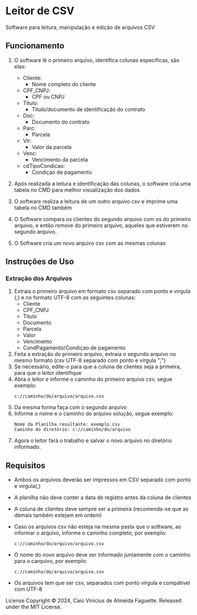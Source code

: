 # Leitor de CSV

Software para leitura, manipulação e edição de arquivos CSV

## Funcionamento
1. O software lê o primeiro arquivo, identifica colunas especificas, são elas:
    - Cliente:
        - Nome completo do cliente
    - CPF_CNPJ:
        - CPF ou CNPJ
    - Titulo:
        - Titulo/documento de identificação do contrato
    - Doc:
        - Documento do contrato
    - Parc:
        - Parcela
    - Vlr:
        - Valor da parcela
    - Venc:
        - Vencimento da parcela
    - cdTipoCondicao:
        - Condiçao de pagamento

2. Após realizada a leitura e identificação das colunas, o software cria uma tabela no CMD para melhor visualização dos dados

3. O software realiza a leitura de um outro arquivo csv e imprime uma tabela no CMD também

4. O Software compara os clientes do segundo arquivo com os do primeiro arquivo, e então remove do primeiro arquivo, aqueles que estiverem no segundo arquivo.

5. O Software cria um novo arquivo csv com as mesmas colunas

## Instruções de Uso
### Extração dos Arquivos
1. Extraia o primeiro arquivo em formato csv separado com ponto e virgula (;) e no formato UTF-8 com as seguintes colunas:
    - Cliente
    - CPF_CNPJ
    - Titulo
    - Documento
    - Parcela
    - Valor
    - Vencimento
    - CondPagamento/Condiçao de pagamento
2. Feita a extração do primeiro arquivo, extraia o segundo arquivo no mesmo formato (csv UTF-8 separado com ponto e virgula ";")
3. Se necessário, edite-o para que a coluna de clientes seja a primeira, para que o leitor identifique
4. Abra o leitor e informe o caminho do primeiro arquivo csv, segue exemplo:
    ```
    c://caminho/do/arquivo/arquivo.csv
    ```
4. Da mesma  forma faça com o segundo arquivo
5. Informe o nome e o caminho do arquivo solução, segue exemplo:
    ```
    Nome da Planilha resultante: exemplo.csv
    Caminho do diretório: c://caminho/do/arquivo
    ```
6. Agora o leitor fará o trabalho e salvar o novo arquivo no diretório informado.

## Requisitos
- Ambos os arquivos deverão ser impressos em CSV separado com ponto e virgula(;)

- A planilha não deve conter a data de registro antes da coluna de clientes

- A coluna de clientes deve sempre ser a primeira (recomenda-se que as demais também estejam em ordem)

- Caso os arquivos csv não esteja na mesma pasta que o software, ao informar o arquivo, informe o caminho completo, por exemplo:
    ```
    c://caminho/do/arquivo/arquivo.csv
    ```
- O nome do novo arquivo deve ser informado juntamente com o caminho para o carquivo, por exemplo:
    ```
    c://caminho/do/arquivo/arquivo.csv
    ```
- Os arquivos tem que ser csv, separados com ponto virgula e compátivel com UTF-8

License
Copyright © 2024, Caio Vinicius de Almeida Faguette. Released under the MIT License.

